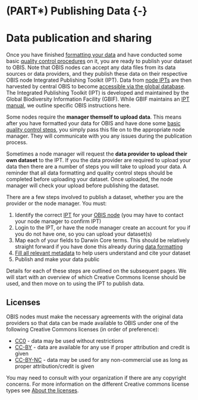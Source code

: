 # (PART\*) Publishing Data {-}

# Data publication and sharing

Once you have finished [formatting your data](formatting.html) and have conducted some basic [quality control procedures](data_qc.html) on it, you are ready to publish your dataset to OBIS. Note that OBIS nodes can accept any data files from its data sources or data providers, and they publish these data on their respective OBIS node Integrated Publishing Toolkit (IPT). Data from [node IPTs](https://ipt.iobis.org/) are then harvested by central OBIS to become [accessible via the global database](access.html#full-exports). The Integrated Publishing Toolkit (IPT) is developed and maintained by the Global Biodiversity Information Facility (GBIF). While GBIF maintains an [IPT manual](https://www.gbif.org/ipt), we outline specific OBIS instructions here.

Some nodes require the **manager themself to upload data**. This means after you have formatted your data for OBIS and have done some [basic quality control steps](data_qc.html), you simply pass this file on to the appropriate node manager. They will communicate with you any issues during the publication process.

Sometimes a node manager will request the **data provider to upload their own dataset** to the IPT. If you the data provider are required to upload your data then there are a number of steps you will take to upload your data. A reminder that all data formatting and quality control steps should be completed before uploading your dataset. Once uploaded, the node manager will check your upload before publishing the dataset.

There are a few steps involved to publish a dataset, whether you are the provider or the node manager. You must:

1. Identify the correct [IPT](https://ipt.iobis.org/) for your [OBIS node](https://obis.org/contact/) (you may have to contact your node manager to confirm IPT)
2. Login to the IPT, or have the node manager create an account for you if you do not have one, so you can upload your dataset(s)
3. Map each of your fields to Darwin Core terms. This should be relatively straight forward if you have done this already during [data formatting](formatting.html)
4. [Fill all relevant metadata](eml.html) to help users understand and cite your dataset
5. Publish and make your data public

Details for each of these steps are outlined on the subsequent pages. We will start with an overview of which Creative Commons license should be used, and then move on to using the IPT to publish data.

## Licenses

OBIS nodes must make the necessary agreements with the original data providers so that data can be made available to OBIS under one of the following Creative Commons licenses (in order of preference):

* [CC0](https://creativecommons.org/publicdomain/zero/1.0/) -  data may be used without restrictions
* [CC-BY](https://creativecommons.org/licenses/by/4.0/) - data are available for any use if proper attribution and credit is given
* [CC-BY-NC](https://creativecommons.org/licenses/by-nc/4.0/) - data may be used for any non-commercial use as long as proper attribution/credit is given

You may need to consult with your organization if there are any copyright concerns. For more information on the different Creative commons license types see [About the licenses](https://creativecommons.org/licenses/).
